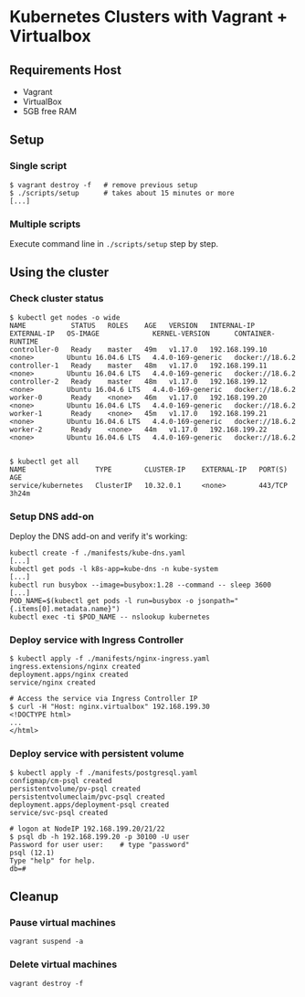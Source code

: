 # Kubernetes Clusters with Vagrant + Virtualbox

## Requirements Host
* Vagrant
* VirtualBox
* 5GB free RAM

## Setup

### Single script

```
$ vagrant destroy -f   # remove previous setup
$ ./scripts/setup      # takes about 15 minutes or more
[...]
```

### Multiple scripts

Execute command line in `./scripts/setup` step by step.

## Using the cluster

### Check cluster status

```
$ kubectl get nodes -o wide
NAME           STATUS   ROLES    AGE   VERSION   INTERNAL-IP      EXTERNAL-IP   OS-IMAGE             KERNEL-VERSION      CONTAINER-RUNTIME
controller-0   Ready    master   49m   v1.17.0   192.168.199.10   <none>        Ubuntu 16.04.6 LTS   4.4.0-169-generic   docker://18.6.2
controller-1   Ready    master   48m   v1.17.0   192.168.199.11   <none>        Ubuntu 16.04.6 LTS   4.4.0-169-generic   docker://18.6.2
controller-2   Ready    master   48m   v1.17.0   192.168.199.12   <none>        Ubuntu 16.04.6 LTS   4.4.0-169-generic   docker://18.6.2
worker-0       Ready    <none>   46m   v1.17.0   192.168.199.20   <none>        Ubuntu 16.04.6 LTS   4.4.0-169-generic   docker://18.6.2
worker-1       Ready    <none>   45m   v1.17.0   192.168.199.21   <none>        Ubuntu 16.04.6 LTS   4.4.0-169-generic   docker://18.6.2
worker-2       Ready    <none>   44m   v1.17.0   192.168.199.22   <none>        Ubuntu 16.04.6 LTS   4.4.0-169-generic   docker://18.6.2


$ kubectl get all
NAME                 TYPE        CLUSTER-IP    EXTERNAL-IP   PORT(S)          AGE
service/kubernetes   ClusterIP   10.32.0.1     <none>        443/TCP          3h24m
```

### Setup DNS add-on

Deploy the DNS add-on and verify it's working:

```
kubectl create -f ./manifests/kube-dns.yaml
[...]
kubectl get pods -l k8s-app=kube-dns -n kube-system
[...]
kubectl run busybox --image=busybox:1.28 --command -- sleep 3600
[...]
POD_NAME=$(kubectl get pods -l run=busybox -o jsonpath="{.items[0].metadata.name}")
kubectl exec -ti $POD_NAME -- nslookup kubernetes
```

### Deploy service with Ingress Controller

```
$ kubectl apply -f ./manifests/nginx-ingress.yaml
ingress.extensions/nginx created
deployment.apps/nginx created
service/nginx created

# Access the service via Ingress Controller IP
$ curl -H "Host: nginx.virtualbox" 192.168.199.30
<!DOCTYPE html>
...
</html>
```

### Deploy service with persistent volume

```
$ kubectl apply -f ./manifests/postgresql.yaml 
configmap/cm-psql created
persistentvolume/pv-psql created
persistentvolumeclaim/pvc-psql created
deployment.apps/deployment-psql created
service/svc-psql created

# logon at NodeIP 192.168.199.20/21/22
$ psql db -h 192.168.199.20 -p 30100 -U user
Password for user user:    # type "password"
psql (12.1)
Type "help" for help.
db=# 
```

## Cleanup

### Pause virtual machines

`vagrant suspend -a`

### Delete virtual machines

`vagrant destroy -f`

